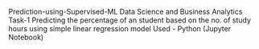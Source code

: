 Prediction-using-Supervised-ML
Data Science and Business Analytics Task-1
Predicting the percentage of an student based on the no. of study hours using simple linear regression model
Used - Python (Jupyter Notebook)
